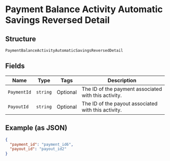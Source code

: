 
# Payment Balance Activity Automatic Savings Reversed Detail

## Structure

`PaymentBalanceActivityAutomaticSavingsReversedDetail`

## Fields

| Name | Type | Tags | Description |
|  --- | --- | --- | --- |
| `PaymentId` | `string` | Optional | The ID of the payment associated with this activity. |
| `PayoutId` | `string` | Optional | The ID of the payout associated with this activity. |

## Example (as JSON)

```json
{
  "payment_id": "payment_id6",
  "payout_id": "payout_id2"
}
```

